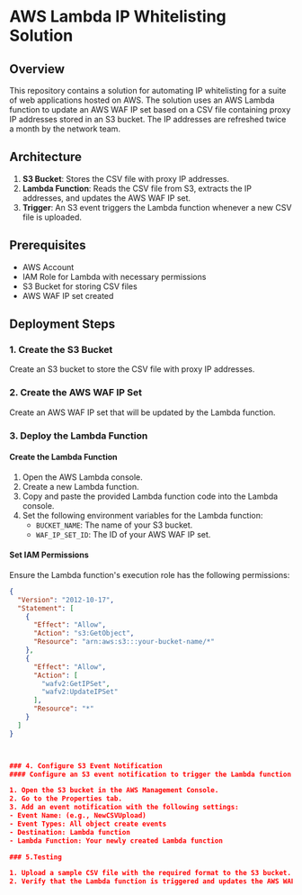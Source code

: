 # AWS Lambda IP Whitelisting Solution

## Overview

This repository contains a solution for automating IP whitelisting for a suite of web applications hosted on AWS. The solution uses an AWS Lambda function to update an AWS WAF IP set based on a CSV file containing proxy IP addresses stored in an S3 bucket. The IP addresses are refreshed twice a month by the network team.

## Architecture

1. **S3 Bucket**: Stores the CSV file with proxy IP addresses.
2. **Lambda Function**: Reads the CSV file from S3, extracts the IP addresses, and updates the AWS WAF IP set.
3. **Trigger**: An S3 event triggers the Lambda function whenever a new CSV file is uploaded.

## Prerequisites

- AWS Account
- IAM Role for Lambda with necessary permissions
- S3 Bucket for storing CSV files
- AWS WAF IP set created

## Deployment Steps

### 1. Create the S3 Bucket

Create an S3 bucket to store the CSV file with proxy IP addresses.

### 2. Create the AWS WAF IP Set

Create an AWS WAF IP set that will be updated by the Lambda function.

### 3. Deploy the Lambda Function

#### Create the Lambda Function

1. Open the AWS Lambda console.
2. Create a new Lambda function.
3. Copy and paste the provided Lambda function code into the Lambda console.
4. Set the following environment variables for the Lambda function:
   - `BUCKET_NAME`: The name of your S3 bucket.
   - `WAF_IP_SET_ID`: The ID of your AWS WAF IP set.

#### Set IAM Permissions

Ensure the Lambda function's execution role has the following permissions:

```json
{
  "Version": "2012-10-17",
  "Statement": [
    {
      "Effect": "Allow",
      "Action": "s3:GetObject",
      "Resource": "arn:aws:s3:::your-bucket-name/*"
    },
    {
      "Effect": "Allow",
      "Action": [
        "wafv2:GetIPSet",
        "wafv2:UpdateIPSet"
      ],
      "Resource": "*"
    }
  ]
}



### 4. Configure S3 Event Notification
#### Configure an S3 event notification to trigger the Lambda function whenever a new CSV file is uploaded:

1. Open the S3 bucket in the AWS Management Console.
2. Go to the Properties tab.
3. Add an event notification with the following settings:
- Event Name: (e.g., NewCSVUpload)
- Event Types: All object create events
- Destination: Lambda function
- Lambda Function: Your newly created Lambda function

### 5.Testing

1. Upload a sample CSV file with the required format to the S3 bucket.
2. Verify that the Lambda function is triggered and updates the AWS WAF IP set accordingly.
